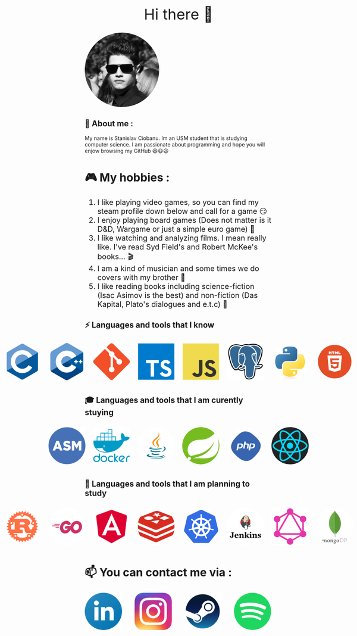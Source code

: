 
<div style="width: 100%; height: 100px; display: flex; align-items: center; justify-content: center; font-size: 40px">

Hi there 👋

</div


<div style="width: 100%; height: 200px; display: flex; align-items: center; justify-content: center;">

<img src="images/stasssssss.jpg " style="border-radius: 50%; width: 200px; height: 200px; align:center">

</div

<div style="font-size: 20px; align-items: center; justify-content: center;">

## 💬 About me :
My name is Stanislav Ciobanu. Im an USM student that is studying computer science. I am passionate about programming and hope you will enjow browsing my GitHub 😃😃😃

</div>


<div style="font-size: 20px; align-items: center; justify-content: center;">

## 🎮 My hobbies :

1. I like playing video games, so you can find my steam profile down below and call for a game 😏
2. I enjoy playing board games (Does not matter is it D&D, Wargame or just a simple euro game) 🎲
3. I like watching and analyzing films. I mean really like. I've read Syd Field's and Robert McKee's books... 🎬
4. I am a kind of musician and some times we do covers with my brother 🎸
5. I like reading books including science-fiction (Isac Asimov is the best) and non-fiction (Das Kapital, Plato's dialogues and e.t.c) 📘

</div>


<div>

##  ⚡ Languages and tools that I know

</div>

<div style="display:flex; align-items: center; justify-content: center;">

<img src="images/68747470733a2f2f63646e2e6a7364656c6976722e6e65742f67682f64657669636f6e732f64657669636f6e2f69636f6e732f6373686172702f6373686172702d6f726967696e616c2e737667.svg" style="border-radius: 50%; width: 100px; height: 100px; margin:10px;">

<img src="images/68747470733a2f2f63646e2e6a7364656c6976722e6e65742f67682f64657669636f6e732f64657669636f6e2f69636f6e732f632f632d6f726967696e616c2e737667.svg " style="border-radius: 50%; width: 100px; height: 100px; margin:10px;">

<img src="images/68747470733a2f2f63646e2e6a7364656c6976722e6e65742f67682f64657669636f6e732f64657669636f6e2f69636f6e732f63706c7573706c75732f63706c7573706c75732d6f726967696e616c2e737667.svg" style="border-radius: 50%; width: 100px; height: 100px; margin:10px;">

<img src="images/68747470733a2f2f63646e2e6a7364656c6976722e6e65742f67682f64657669636f6e732f64657669636f6e2f69636f6e732f6769742f6769742d6f726967696e616c2e737667.svg" style="border-radius: 50%; width: 100px; height: 100px; margin:10px;">

<img src="images/68747470733a2f2f63646e2e6a7364656c6976722e6e65742f67682f64657669636f6e732f64657669636f6e2f69636f6e732f747970657363726970742f747970657363726970742d6f726967696e616c2e737667.svg" style=" width: 100px; height: 100px; margin:10px;">

<img src="images/68747470733a2f2f63646e2e6a7364656c6976722e6e65742f67682f64657669636f6e732f64657669636f6e2f69636f6e732f6a6176617363726970742f6a6176617363726970742d6f726967696e616c2e737667.svg" style=" width: 100px; height: 100px; margin:10px;">

<img src="images/68747470733a2f2f63646e2e6a7364656c6976722e6e65742f67682f64657669636f6e732f64657669636f6e2f69636f6e732f706f737467726573716c2f706f737467726573716c2d6f726967696e616c2e737667.svg" style="width: 100px; height: 100px; margin:10px;">

<img src="images/68747470733a2f2f63646e2e6a7364656c6976722e6e65742f67682f64657669636f6e732f64657669636f6e2f69636f6e732f707974686f6e2f707974686f6e2d6f726967696e616c2e737667.svg" style="border-radius: 50%; width: 100px; height: 100px; margin:10px;">

<img src="images/logo-2582748_1280.webp" style="border-radius: 50%; width: 100px; height: 100px; margin:10px;">

<img src="images/css3.png" style="border-radius: 50%; width: 100px; height: 100px; margin:10px;">

</div>


<div>

##  🎓 Languages and tools that I am curently stuying 

</div>

<div style="display:flex; align-items: center; justify-content: center;">

<img src="images/ASM-Symbol-Blue-Tight-002-min-300x300.png" style="width: 100px; height: 100px; margin:10px;">

<img src="images/68747470733a2f2f63646e2e6a7364656c6976722e6e65742f67682f64657669636f6e732f64657669636f6e2f69636f6e732f646f636b65722f646f636b65722d706c61696e2d776f72646d61726b2e737667.svg" style="width: 100px; height: 100px; margin:10px;">

<img src="images/java-logo.png" style="border-radius: 50%; width: 100px; height: 100px; margin:10px;">

<img src="images/spring-logo.png" style="border-radius: 50%; width: 100px; height: 100px; margin:10px;">

<img src="images/pngimg.com - php_PNG29.png" style="border-radius: 50%; width: 100px; height: 100px; margin:10px;">

<img src="images/react.png" style="border-radius: 50%; width: 100px; height: 100px; margin:10px;">

</div>

<div>

##  🔭 Languages and tools that I am planning to study

</div>


<div style="display:flex; align-items: center; justify-content: center;">

<img src="images/F_Sharp_logo.svg.png" style="border-radius: 50%; width: 100px; height: 100px; margin:10px;">

<img src="images/rust-1.png" style="border-radius: 50%; width: 100px; height: 100px; margin:10px;">

<img src="images/Go-Logo_Fuchsia.png" style="border-radius: 50%; width: 100px; height: 100px; margin:10px;">

<img src="images/21_Angular_logo_logos-512.webp" style="border-radius: 50%; width: 100px; height: 100px; margin:10px;">

<img src="images/free-redis-logo-icon-download-in-svg-png-gif-file-formats--programming-langugae-freebies-pack-logos-icons-1175103.webp" style="border-radius: 50%; width: 100px; height: 100px; margin:10px;">

<img src="images/21_d3cvM_400x400.png" style="border-radius: 50%; width: 100px; height: 100px; margin:10px;">

<img src="images/jenkins.png" style="border-radius: 50%; width: 100px; height: 100px; margin:10px;">

<img src="images/GraphQL_Logo.svg.png" style=" width: 100px; height: 100px; margin:10px;">

<img src="images/mongodb-icon-2.svg" style="border-radius: 50%; width: 100px; height: 100px; margin:10px;">

<img src="images/terraform.svg" style="border-radius: 50%; width: 100px; height: 100px; margin:10px;">

</div>

<div style="font-size: 20px;">

## 📫 You can contact me via :

<div style=" display:flex; align-items: center; justify-content: center;">

<a href="https://www.linkedin.com/in/stasciobanu/" target="_blank" style="display: flex; align-items: center; text-decoration: none;">
    <img src="images/linkedin-icon.svg" alt="LinkedIn" width="100" height="100" style="margin-right: 8px;">
</a>

<a href="https://www.instagram.com/ssstasciobanu/" target="_blank" style="display: flex; align-items: center; text-decoration: none; margin-left: 30px;">
    <img src="images/Instagram_icon.png.webp" alt="LinkedIn" width="100" height="100" style="margin-right: 8px;">
</a>

<a href="https://steamcommunity.com/id/Stasoid/" target="_blank" style="display: flex; align-items: center; text-decoration: none; margin-left: 30px;">
    <img src="images/steam-logo-transparent.png" alt="LinkedIn" width="100" height="100" style="margin-right: 8px;">
</a>

<a href="https://open.spotify.com/user/vze5pxumtpu5hsv7md7bgrmt8" target="_blank" style="display: flex; align-items: center; text-decoration: none; margin-left: 30px;">
    <img src="images/Spotify_logo_without_text.svg.png" alt="LinkedIn" width="100" height="100" style="margin-right: 8px;">
</a>


</div>

</div>